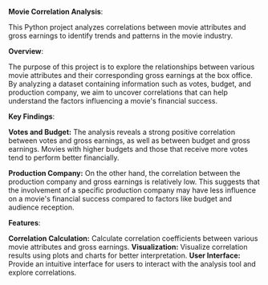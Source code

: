 **Movie Correlation Analysis**:

This Python project analyzes correlations between movie attributes and gross earnings to identify trends and patterns in the movie industry.


**Overview**:

The purpose of this project is to explore the relationships between various movie attributes and their corresponding gross earnings at the box office. By analyzing a dataset containing information such as votes, budget, and production company, we aim to uncover correlations that can help understand the factors influencing a movie's financial success.


**Key Findings**:

**Votes and Budget:** The analysis reveals a strong positive correlation between votes and gross earnings, as well as between budget and gross earnings. Movies with higher budgets and those that receive more votes tend to perform better financially.

**Production Company:** On the other hand, the correlation between the production company and gross earnings is relatively low. This suggests that the involvement of a specific production company may have less influence on a movie's financial success compared to factors like budget and audience reception.


**Features**:

**Correlation Calculation:** Calculate correlation coefficients between various movie attributes and gross earnings.
**Visualization:** Visualize correlation results using plots and charts for better interpretation.
**User Interface:** Provide an intuitive interface for users to interact with the analysis tool and explore correlations.
